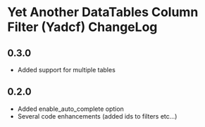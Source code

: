 # Yet Another DataTables Column Filter (Yadcf) ChangeLog


## 0.3.0

* Added support for multiple tables



## 0.2.0

* Added enable_auto_complete option
* Several code enhancements (added ids to filters etc...)
